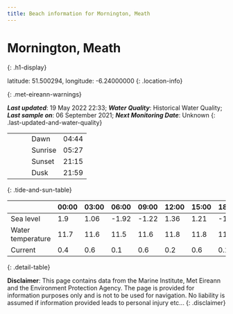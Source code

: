 ```yaml
---
title: Beach information for Mornington, Meath
---
```

# Mornington, Meath 
{: .h1-display}

latitude: 51.500294, longitude: -6.24000000
{: .location-info}


{: .met-eireann-warnings}

___Last updated___: 19 May 2022 22:33; ___Water Quality___: Historical Water Quality;
___Last sample on___: 06 September 2021; ___Next Monitoring Date___: Unknown
{: .last-updated-and-water-quality}

|   |   |   |   |   |
|---|---|---|---|---|
|   |   |   | Dawn  | 04:44 |
|   |   |   | Sunrise  | 05:27 |
|   |   |   | Sunset  | 21:15 |
|   |   |   | Dusk  | 21:59 |
{: .tide-and-sun-table}

<div></div>

| | 00:00 | 03:00 | 06:00 | 09:00 | 12:00 | 15:00 | 18:00 | 21:00 |
|---|---|---|---|---|---|---|---|---|
| Sea level | 1.9 | 1.06 | -1.92 | -1.22| 1.36 | 1.21 | -1.45 | -1.18 |
| Water temperature | 11.7 | 11.6 | 11.5 | 11.6 | 11.8 | 11.8 | 11.6 | 11.7 |
| Current | 0.4 | 0.6 | 0.1 | 0.6 | 0.2| 0.6 | 0.1 | 0.6 |
{: .detail-table}

__Disclaimer__: This page contains data from the Marine Institute,
Met Eireann and the Environment Protection Agency. The page is provided for
information purposes only and is not to be used for navigation. No liability
is assumed if information provided leads to personal injury etc...
{: .disclaimer}